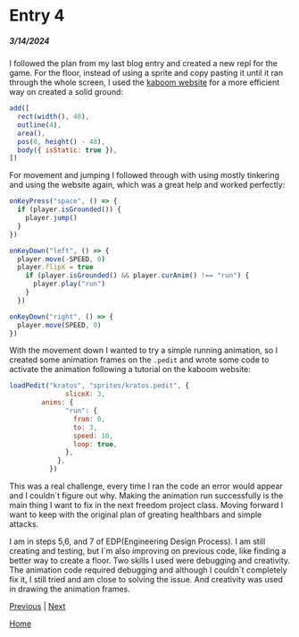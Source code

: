 # Entry 4
##### 3/14/2024

I followed the plan from my last blog entry and created a new repl for the game. For the floor, instead of using a sprite and copy pasting it until it ran through the whole screen, I used the [kaboom website](https://kaboomjs.com/) for a more efficient way on created a solid ground:

```js
add([
  rect(width(), 48),
  outline(4),
  area(),
  pos(0, height() - 48),
  body({ isStatic: true }),
])
```

For movement and jumping I followed through with using mostly tinkering and using the website again, which was a great help and worked perfectly:

```js
onKeyPress("space", () => {
  if (player.isGrounded()) {
    player.jump()
  }
})

onKeyDown("left", () => {
  player.move(-SPEED, 0)
  player.flipX = true
    if (player.isGrounded() && player.curAnim() !== "run") {
      player.play("run")
    }
  })

onKeyDown("right", () => {
  player.move(SPEED, 0)
})
```

With the movement down I wanted to try a simple running animation, so I created some animation frames on the `.pedit` and wrote some code to activate the animation following a tutorial on the kaboom website:

```js
loadPedit("kratos", "sprites/kratos.pedit", {
              sliceX: 3,
        anims: {
              "run": {
                from: 0,
                to: 3,
                speed: 10,
                loop: true,
              },
            },
          })
```

This was a real challenge, every time I ran the code an error would appear and I couldn´t figure out why. Making the animation run successfully is the main thing I want to fix in the next freedom project class. Moving forward I want to keep with the original plan of greating healthbars and simple attacks.

I am in steps 5,6, and 7 of EDP(Engineering Design Process). I am still creating and testing, but I´m also improving on previous code, like finding a better way to create a floor. Two skills I used were debugging and creativity. The animation code required debugging and although I couldn´t completely fix it, I still tried and am close to solving the issue. And creativity was used in drawing the animation frames. 


[Previous](entry03.md) | [Next](entry05.md)

[Home](../README.md)